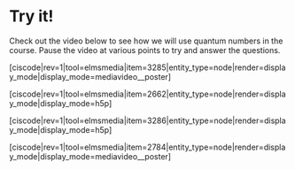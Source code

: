 # Try it!


Check out the video below to see how we will use quantum numbers in the course.  Pause the video at various points to try and answer the questions.



<media-video>[ciscode|rev=1|tool=elmsmedia|item=3285|entity_type=node|render=display_mode|display_mode=mediavideo__poster]</media-video>



[ciscode|rev=1|tool=elmsmedia|item=2662|entity_type=node|render=display_mode|display_mode=h5p]

[ciscode|rev=1|tool=elmsmedia|item=3286|entity_type=node|render=display_mode|display_mode=h5p]

<media-video>[ciscode|rev=1|tool=elmsmedia|item=2784|entity_type=node|render=display_mode|display_mode=mediavideo__poster]</media-video>

  